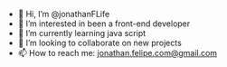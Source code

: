 - 👋 Hi, I’m @jonathanFLife
- 👀 I’m interested in been a front-end developer
- 🌱 I’m currently learning java script
- 💞️ I’m looking to collaborate on new projects
- 📫 How to reach me: jonathan.felipe.com@gmail.com

<!---
jonathanFLife/jonathanFLife is a ✨ special ✨ repository because its `README.md` (this file) appears on your GitHub profile.
You can click the Preview link to take a look at your changes.
--->
